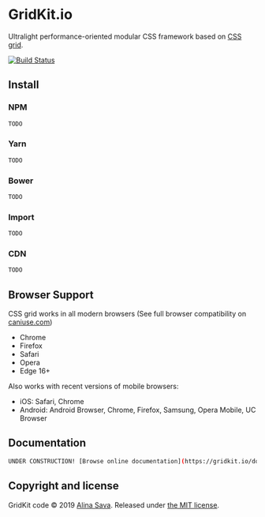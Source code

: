 # GridKit.io

Ultralight performance-oriented modular CSS framework based on [CSS grid](https://developer.mozilla.org/en-US/docs/Web/CSS/CSS_Grid_Layout).

[![Build Status](https://travis-ci.org/alinacsava/GridKit.io.svg?branch=master)](https://travis-ci.org/alinacsava/GridKit.io)

## Install

### NPM

```sh
TODO
```

### Yarn

```sh
TODO
```

### Bower

```sh
TODO
```

### Import

```sh
TODO
```

### CDN

```sh
TODO
```

## Browser Support

CSS grid works in all modern browsers (See full browser compatibility on [caniuse.com](https://caniuse.com/#feat=css-grid))

* Chrome
* Firefox
* Safari
* Opera
* Edge 16+

Also works with recent versions of mobile browsers:
* iOS: Safari, Chrome
* Android: Android Browser, Chrome, Firefox, Samsung, Opera Mobile, UC Browser

## Documentation

```sh
UNDER CONSTRUCTION! [Browse online documentation](https://gridkit.io/docs/)
```

## Copyright and license

GridKit code &copy; 2019 [Alina Sava](https://sava.io). 
Released under [the MIT license](https://github.com/alinacsava/gridkit/blob/master/LICENSE).
